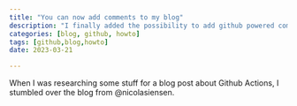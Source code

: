 ```yaml
---
title: "You can now add comments to my blog"
description: "I finally added the possibility to add github powered comments to my blog"
categories: [blog, github, howto]
tags: [github,blog,howto]
date: 2023-03-21

---
```


When I was researching some stuff for a blog post about Github Actions, I stumbled over the blog from @nicolasiensen.

